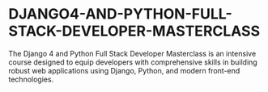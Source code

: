 # DJANGO4-AND-PYTHON-FULL-STACK-DEVELOPER-MASTERCLASS
The Django 4 and Python Full Stack Developer Masterclass is an intensive course designed to equip developers with comprehensive skills in building robust web applications using Django, Python, and modern front-end technologies.
